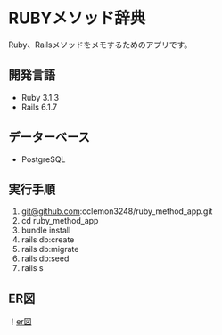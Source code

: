 # RUBYメソッド辞典
Ruby、Railsメソッドをメモするためのアプリです。  

## 開発言語
- Ruby 3.1.3
- Rails 6.1.7

## データーベース
- PostgreSQL

## 実行手順
1. git@github.com:cclemon3248/ruby_method_app.git  
1. cd ruby_method_app  
1. bundle install  
1. rails db:create  
1. rails db:migrate  
1. rails db:seed
1. rails s

## ER図
！[er図](https://viewscreen.githubusercontent.com/view/pdf?browser=chrome&bypass_fastly=true&color_mode=auto&commit=143d45b07d0798dea36b58b8c4546422228e0da9&device=unknown_device&docs_host=https%3A%2F%2Fdocs.github.com&enc_url=68747470733a2f2f7261772e67697468756275736572636f6e74656e742e636f6d2f63636c656d6f6e333234382f727562795f6d6574686f645f6170702f313433643435623037643037393864656133366235386238633435343634323232323865306461392f6572642e706466&logged_in=true&nwo=cclemon3248%2Fruby_method_app&path=erd.pdf&platform=mac&repository_id=638549018&repository_type=Repository&version=114#d6087def-25b4-4b45-a7b6-5bb462f6411b)
